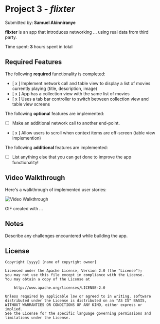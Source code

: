 # Project 3 - *flixter*

Submitted by: **Samuel Akinniranye**

**flixter** is an app that introduces networking ... using real data from third party. 

Time spent: **3** hours spent in total

## Required Features

The following **required** functionality is completed:

- [ x ] Implement network call and table view to display a list of movies currently playing (title, description, image)
- [ x ] App has a collection view with the same list of movies
- [ x ] Uses a tab bar controller to switch between collection view and table view screens
 
The following **optional** features are implemented:

- [ ] Make an additional network call to another end-point.	
- [ x ] Allow users to scroll when context items are off-screen (table view implemention)

The following **additional** features are implemented:

- [ ] List anything else that you can get done to improve the app functionality!

## Video Walkthrough

Here's a walkthrough of implemented user stories:

<img src='Project3.gif' alt='Video Walkthrough' />

<!-- Replace this with whatever GIF tool you used! -->
GIF created with ...  
<!-- Recommended tools:
[Kap](https://getkap.co/) for macOS
[ScreenToGif](https://www.screentogif.com/) for Windows
[peek](https://github.com/phw/peek) for Linux. -->

## Notes

Describe any challenges encountered while building the app.

## License

    Copyright [yyyy] [name of copyright owner]

    Licensed under the Apache License, Version 2.0 (the "License");
    you may not use this file except in compliance with the License.
    You may obtain a copy of the License at

        http://www.apache.org/licenses/LICENSE-2.0

    Unless required by applicable law or agreed to in writing, software
    distributed under the License is distributed on an "AS IS" BASIS,
    WITHOUT WARRANTIES OR CONDITIONS OF ANY KIND, either express or implied.
    See the License for the specific language governing permissions and
    limitations under the License.
